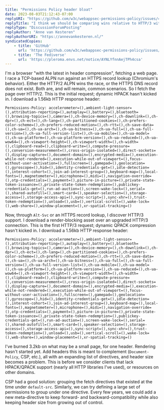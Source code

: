 ```yaml
---
title: "Permissions Policy header bloat"
date: 2023-08-03T21:12:43-07:00
replyURI: "https://github.com/w3c/webappsec-permissions-policy/issues/481#issuecomment-1259139696"
replyTitle: "I think we should be comparing wins relative to HTTP/3 with the latest in header compression"
replyType: "DiscussionForumPosting"
replyAuthor: "Anne van Kesteren"
replyAuthorURI: "https://annevankesteren.nl/"
syndicatedCopies:
    - title: 'GitHub'
      url: 'https://github.com/w3c/webappsec-permissions-policy/issues/481#issuecomment-1664943817'
    - title: 'The Fediverse'
      url: 'https://pleroma.envs.net/notice/AYNLYfnnAejTPh4csa'
---
```

I'm a browser "with the latest in header compression", fetching a web page. I race a TCP-based ALPN run against an HTTPS record lookup (Chromium's behavior). Either the HTTP/2 ALPN wins the race, or the HTTPS DNS record does not exist. Both are, and will remain, common scenarios. So I fetch the page over HTTP/2. This is the initial request; dynamic HPACK hasn't kicked in. I download a 1.56kb HTTP response header:

```
Permissions-Policy: accelerometer=(),ambient-light-sensor=(),attribution-reporting=(),autoplay=(),battery=(),bluetooth=(),browsing-topics=(),camera=(),ch-device-memory=(),ch-downlink=(),ch-dpr=(),ch-ect=(),ch-lang=(),ch-partitioned-cookies=(),ch-prefers-color-scheme=(),ch-prefers-reduced-motion=(),ch-rtt=(),ch-save-data=(),ch-ua=(),ch-ua-arch=(),ch-ua-bitness=(),ch-ua-full=(),ch-ua-full-version=(),ch-ua-full-version-list=(),ch-ua-mobile=(),ch-ua-model=(),ch-ua-platform=(),ch-ua-platform-version=(),ch-ua-reduced=(),ch-ua-wow64=(),ch-viewport-height=(),ch-viewport-width=(),ch-width=(),clipboard-read=(),clipboard-write=(),compute-pressure=(),conversion-measurement=(),cross-origin-isolated=(),direct-sockets=(),display-capture=(),document-domain=(),encrypted-media=(),execution-while-not-rendered=(),execution-while-out-of-viewport=(),focus-without-user-activation=(),fullscreen=(),gamepad=(),geolocation=(),gyroscope=(),hid=(),identity-credentials-get=(),idle-detection=(),interest-cohort=(),join-ad-interest-group=(),keyboard-map=(),local-fonts=(),magnetometer=(),microphone=(),midi=(),navigation-override=(),otp-credentials=(),payment=(),picture-in-picture=(),private-state-token-issuance=(),private-state-token-redemption=(),publickey-credentials-get=(),run-ad-auction=(),screen-wake-lock=(),serial=(),shared-autofill=(),smart-card=(),speaker-selection=(),storage-access=(),storage-access-api=(),sync-script=(),sync-xhr=(),trust-token-redemption=(),unload=(),usb=(),vertical-scroll=(),wake-lock=(),web-share=(),window-placement=(),xr-spatial-tracking=()
```

Now, through `Alt-Svc` or an HTTPS record lookup, I discover HTTP/3 support. I download a render-blocking asset over an upgraded HTTP/3 connection. This is the first HTTP/3 request; dynamic QPACK compression hasn't kicked in. I download a 1.56kb HTTP response header:

```
Permissions-Policy: accelerometer=(),ambient-light-sensor=(),attribution-reporting=(),autoplay=(),battery=(),bluetooth=(),browsing-topics=(),camera=(),ch-device-memory=(),ch-downlink=(),ch-dpr=(),ch-ect=(),ch-lang=(),ch-partitioned-cookies=(),ch-prefers-color-scheme=(),ch-prefers-reduced-motion=(),ch-rtt=(),ch-save-data=(),ch-ua=(),ch-ua-arch=(),ch-ua-bitness=(),ch-ua-full=(),ch-ua-full-version=(),ch-ua-full-version-list=(),ch-ua-mobile=(),ch-ua-model=(),ch-ua-platform=(),ch-ua-platform-version=(),ch-ua-reduced=(),ch-ua-wow64=(),ch-viewport-height=(),ch-viewport-width=(),ch-width=(),clipboard-read=(),clipboard-write=(),compute-pressure=(),conversion-measurement=(),cross-origin-isolated=(),direct-sockets=(),display-capture=(),document-domain=(),encrypted-media=(),execution-while-not-rendered=(),execution-while-out-of-viewport=(),focus-without-user-activation=(),fullscreen=(),gamepad=(),geolocation=(),gyroscope=(),hid=(),identity-credentials-get=(),idle-detection=(),interest-cohort=(),join-ad-interest-group=(),keyboard-map=(),local-fonts=(),magnetometer=(),microphone=(),midi=(),navigation-override=(),otp-credentials=(),payment=(),picture-in-picture=(),private-state-token-issuance=(),private-state-token-redemption=(),publickey-credentials-get=(),run-ad-auction=(),screen-wake-lock=(),serial=(),shared-autofill=(),smart-card=(),speaker-selection=(),storage-access=(),storage-access-api=(),sync-script=(),sync-xhr=(),trust-token-redemption=(),unload=(),usb=(),vertical-scroll=(),wake-lock=(),web-share=(),window-placement=(),xr-spatial-tracking=()
```

I've burned 3.2kb on what may be a small page, for one header. Rendering hasn't started yet. Add headers this is meant to complement (`Document-Policy`, CSP, etc.), all with an expanding list of directives, and header size becomes a problem. This is before we consider clients that lack HPACK/QPACK support (nearly all HTTP libraries I've used), or resources on other domains.

CSP had a good solution: grouping the fetch directives that existed at the time under `default-src`. Similarly, we can try defining a large set of permissions to group under one directive. Every few years, we could add a new meta-directive to keep forward- and backward-compatibility while also keeping header size from growing out of control.

